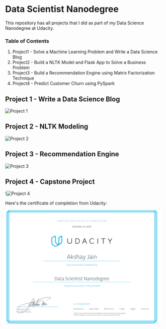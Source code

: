 # Data Scientist Nanodegree

This repository has all projects that I did as part of my Data Science Nanodegree at Udacity.


### Table of Contents

1. Project1 - Solve a Machine Learning Problem and Write a Data Science Blog
2. Project2 - Build a NLTK Model and Flask App to Solve a Business Problem
3. Project3 - Build a Recommendation Engine using Matrix Factorization Technique
4. Project4 - Predict Customer Churn using PySpark

## Project 1 - Write a Data Science Blog <a name="Project1"></a>

![Project 1](https://github.com/axerocks/udacity_data_scientist_nanodegree/blob/main/Project1)



## Project 2 - NLTK Modeling <a name="Project2"></a>

![Project 2](https://github.com/axerocks/udacity_data_scientist_nanodegree/blob/main/Project2)


## Project 3 - Recommendation Engine <a name="Project3"></a>

![Project 3](https://github.com/axerocks/udacity_data_scientist_nanodegree/blob/main/Project3)


## Project 4 - Capstone Project <a name="Project4"></a>

!![Project 4](https://github.com/axerocks/udacity_data_scientist_nanodegree/blob/main/Project4)

Here's the certificate of completion from Udacity:

![Alt text](https://github.com/axerocks/udacity_data_scientist_nanodegree/blob/main/Udacity%20Certficate%20-%20Akshay%20Jain.PNG)
